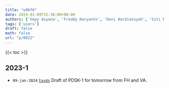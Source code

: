 ```yaml
---
title: "w9bf6"
date: 2024-01-09T15:38:00+08:00
authors: ['Vepy Asyana', 'Freddy Haryanto', 'Deni Hardiansyah', 'Siti Nurul Khotimah', 'Sparisoma Viridi']
tags: ['users']
draft: false
math: false
url: "p/0022"
---
```

{{< toc >}}


## 2023-1
+ `09-jan-2024` [`txv4s`](https://osf.io/txv4s) Draft of PDSK-1 for tomorrow from FH and VA.
